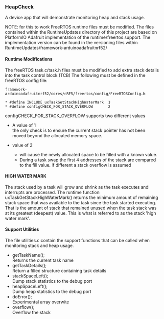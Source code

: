 
### HeapCheck
A device app that will demonstrate monitoring heap and stack usage.  

 NOTE: for this to work FreeRTOS runtime files must be modified. The files contained within the RuntimeUpdates directory of this project are based on PlatformIO Adafruit implementation of the runtime/freertos support.
 The implementation version can be found in the versioning files within RuntimeUpdates/framework-arduinoadafruitnrf52/

 #### Runtime Modifications
 The freeRTOS task.c/task.h files must be modified to add extra stack details into the task control block (TCB)
 The following must be defined in the freeRTOS config file:
 ```
 framework-arduinoadafruitnrf52/cores/nRF5/freertos/config/FreeRTOSConfig.h
 ```
 ```
 * #define INCLUDE_uxTaskGetStackHighWaterMark  1
 * #define configCHECK_FOR_STACK_OVERFLOW       2
 ```
 configCHECK_FOR_STACK_OVERFLOW supports two different values

 * A value of 1  
 the only check is to ensure the current stack pointer has not been moved beyond the allocated memory space.

 * value of 2  
    * will cause the newly allocated space to be filled with a known value.  
    * During a task swap the first 4 addresses of the stack are compared to the fill value. If different a stack overflow is assumed  
 

 #### HIGH WATER MARK
 The stack used by a task will grow and shrink as the task executes and interrupts are processed. The runtime function uxTaskGetStackHighWaterMark() returns the minimum
 amount of remaining stack space that was available to the task since the task started executing.  
 That is the amount of stack that remained unused when the task stack was at its greatest (deepest) value. This is what is referred to as the stack 'high water mark'. 
 
 #### Support Utilities
 The file utilities.c contain the support functions that can be called when monitoring stack and heap usage.

* getTaskName();  
Returns the current task name
* getTaskDetails();  
Return a filled structure containing task details
* stackSpaceLeft();  
Dump stack statistics to the debug port
* heapSpaceLeft();  
Dump heap statistics to the debug port
* doError();  
Experimental array overwite 
* overflow();  
Overflow the stack
